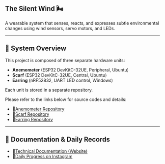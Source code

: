 The Silent Wind 🌬️
--
A wearable system that senses, reacts, and expresses subtle environmental changes using wind sensors, servo motors, and LEDs.

---

🚀 System Overview
--

This project is composed of three separate hardware units:

- **Anemometer** (ESP32 DevKitC-32UE, Peripheral, Ubuntu)
- **Scarf** (ESP32 DevKitC-32UE, Central, Ubuntu)
- **Earring** (nRF52832, UART LED control, Windows)

Each unit is stored in a separate repository.

Please refer to the links below for source codes and details:
- 🔗[Anemometer Repository](https://github.com/YukariKisu/The_Silent_Wind_Anemometer.git)
- 🔗[Scarf Repository](https://github.com/YukariKisu/The_Silent_Wind_Scarf.git)
- 🔗[Earring Repository](https://github.com/YukariKisu/The_Silent_Wind_Earring.git)

---

📆 Documentation & Daily Records
--

- 📘[Technical Documentation (Website)](https://yukarikisu.com/docs/work1/index1.html)
- 📸[Daily Progress on Instagram](https://www.instagram.com/yukari.kisu)
